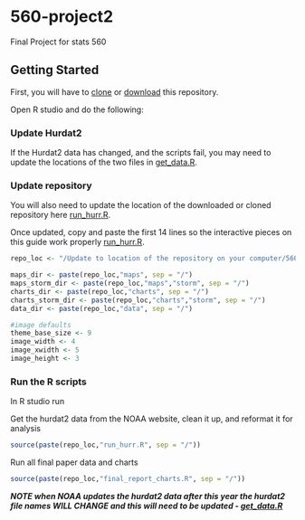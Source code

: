# 560-project2
Final Project for stats 560

## Getting Started
First, you will have to [clone](https://github.com/daveism/560-project2) or [download](https://github.com/daveism/560-prez/archive/master.zip) this repository.

Open R studio and do the following:

### Update Hurdat2
If the Hurdat2 data has changed, and the scripts fail, you may need to update the locations of the two files in [get_data.R](get_data.R#L7-L8).  


### Update repository
You will also need to update the location of the downloaded or cloned repository here [run_hurr.R](run_hurr.R#L1).  

Once updated, copy and paste the first 14 lines so the interactive pieces on this guide work properly [run_hurr.R](https://github.com/daveism/560-project2/blob/master/run_hurr.R#L1:L14).

```r
repo_loc <- "/Update to location of the repository on your computer/560-project2"

maps_dir <- paste(repo_loc,"maps", sep = "/")
maps_storm_dir <- paste(repo_loc,"maps","storm", sep = "/")
charts_dir <- paste(repo_loc,"charts", sep = "/")
charts_storm_dir <- paste(repo_loc,"charts","storm", sep = "/")
data_dir <- paste(repo_loc,"data", sep = "/")

#image defaults
theme_base_size <- 9
image_width <- 4
image_xwidth <- 5
image_height <- 3

```

### Run the R scripts
In R studio run

Get the hurdat2 data from the NOAA website, clean it up, and reformat it for analysis
```r
source(paste(repo_loc,"run_hurr.R", sep = "/"))
```

Run all final paper data and charts
```r
source(paste(repo_loc,"final_report_charts.R", sep = "/"))
```


***NOTE when NOAA updates the hurdat2 data after this year the hurdat2 file names WILL CHANGE and this will need to be updated - [get_data.R](get_data.R)***
